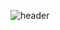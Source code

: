 ![header](https://capsule-render.vercel.app/api?type=Cylinder&color=FFCCCC&height=300&section=header&text=Welcome%20%to%20Ming's%20git&fontSize=50)

<!--
**Mingmin99/Mingmin99** is a ✨ _special_ ✨ repository because its `README.md` (this file) appears on your GitHub profile.

Here are some ideas to get you started:

- 🔭 I’m currently working on ...
- 🌱 I’m currently learning ...
- 👯 I’m looking to collaborate on ...
- 🤔 I’m looking for help with ...
- 💬 Ask me about ...
- 📫 How to reach me: ...
- 😄 Pronouns: ...
- ⚡ Fun fact: ...
-->
